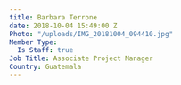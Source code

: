 ```yaml
---
title: Barbara Terrone
date: 2018-10-04 15:49:00 Z
Photo: "/uploads/IMG_20181004_094410.jpg"
Member Type:
  Is Staff: true
Job Title: Associate Project Manager
Country: Guatemala
---
```


